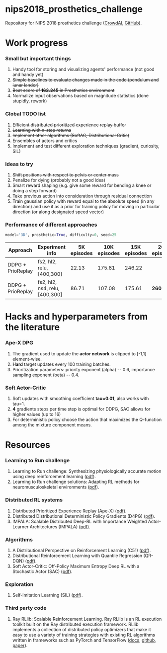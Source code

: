 # nips2018_prosthetics_challenge
Repository for NIPS 2018 prosthetics challenge ([CrowdAI](https://www.crowdai.org/challenges/nips-2018-ai-for-prosthetics-challenge), [GitHub](https://github.com/stanfordnmbl/osim-rl)).

# Work progress

### Small but important things
1. Handy tool for storing and visualizing agents' performance (not good and handy yet)
2. ~~Simple baselines to evaluate changes made in the code (pendulum and lunar lander)~~
3. ~~Beat score of **162.245** in Prosthetics environment~~
4. Normalize input observations based on magnitude statistics (done stupidly, rework)

### Global TODO list
1. ~~Efficient distributed prioritized experience replay buffer~~
2. ~~Learning with n-step returns~~
3. ~~Implement other algorithms (SoftAC, Distributional Critic)~~
4. Ensembles of actors and critics
5. Implement and test different exploration techniques (gradient, curiosity, SIL)

### Ideas to try
1. ~~Shift positions with respect to pelvis or center mass~~
2. Penalize for dying (probably not a good idea)
3. Smart reward shaping (e.g. give some reward for bending a knee or doing a step forward)
4. Take previous action into consideration through residual connection
5. Train gaussian policy with reward equal to the absolute speed (in any direction) and use it as a prior for training policy for moving in particular direction (or along designated speed vector)


### Performance of different approaches
```python
model='3D', prosthetic=True, difficulty=0, seed=25
```
| Approach | Experiment info | 5K episodes | 10K episodes | 15K episodes | 20K episodes |
|-|-|-|-|-|-|
| DDPG + PrioReplay | fs2, hl2, relu, [400,300] | 22.13 | 175.81 | 246.22 |
| DDPG + PrioReplay | fs2, hl2, ns4, relu, [400,300] | 86.71 | 107.08 | 175.61 | **260.77** |

# Hacks and hyperparameters from the literature

### Ape-X DPG
1. The gradient used to update the **actor network** is clipped to [-1,1] element-wise.
2. **Hard** target updates every 100 training batches.
3. Prioritization parameters: priority exponent (alpha) -- 0.6, importance sampling exponent (beta) -- 0.4.
### Soft Actor-Critic
1. Soft updates with smoothing coefficient **tau=0.01**, also works with tau=1.
2. **4** gradients steps per time step is optimal for DDPG, SAC allows for higher values (up to 16)
3. For deterministic policy choose the action that maximizes the Q-function among the mixture component means.

# Resources
### Learning to Run challenge
1. Learning to Run challenge: Synthesizing physiologically accurate motion using deep reinforcement learning ([pdf](https://arxiv.org/pdf/1804.00198.pdf)).
2. Learning to Run challenge solutions: Adapting RL methods for neuromusculoskeletal environments ([pdf](https://arxiv.org/pdf/1804.00361.pdf)).
### Distributed RL systems
1. Distributed Prioritized Experience Replay (Ape-X) ([pdf](https://arxiv.org/pdf/1803.00933.pdf)).
2. Distributed Distributional Deterministic Policy Gradients (D4PG) ([pdf](https://arxiv.org/pdf/1804.08617.pdf)).
3. IMPALA: Scalable Distributed Deep-RL with Importance Weighted Actor-Learner Architectures (IMPALA) ([pdf](https://arxiv.org/pdf/1802.01561.pdf)).
### Algorithms
1. A Distributional Perspective on Reinforcement Learning (C51) ([pdf](https://arxiv.org/pdf/1707.06887.pdf)).
2. Distributional Reinforcement Learning with Quantile Regression (QR-DQN) ([pdf](https://arxiv.org/pdf/1710.10044.pdf)).
3. Soft Actor-Critic: Off-Policy Maximum Entropy Deep RL with a Stochastic Actor (SAC) ([pdf](https://arxiv.org/pdf/1801.01290.pdf)).
### Exploration
1. Self-Imitation Learning (SIL) ([pdf](https://arxiv.org/pdf/1806.05635.pdf)).
### Third party code
1. Ray RLlib: Scalable Reinforcement Learning. Ray RLlib is an RL execution toolkit built on the Ray distributed execution framework. RLlib implements a collection of distributed policy optimizers that make it easy to use a variety of training strategies with existing RL algorithms written in frameworks such as PyTorch and TensorFlow ([docs](http://ray.readthedocs.io/en/latest/rllib.html), [github](https://github.com/ray-project/ray/tree/master/python/ray/rllib), [paper](https://arxiv.org/pdf/1712.09381.pdf)).
